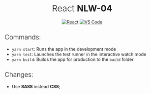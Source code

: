 <h1 align="center" style="font-weight: 300">React <strong>NLW-04</strong></h1>
<div align="center">
  <a href="#"><img src="https://img.shields.io/badge/react%20-%2320232a.svg?&style=for-the-badge&logo=react&logoColor=%2361DAFB" alt="React"/></a> <a href="#"><img src="https://img.shields.io/badge/Visual_Studio_Code-0078D4?style=for-the-badge&logo=visual%20studio%20code&logoColor=white" alt="VS Code" /></a>
</div>

<h2 style="font-weight:300">Commands:</h2>

- `yarn start`: Runs the app in the development mode
- `yarn test`: Launches the test runner in the interactive watch mode
- `yarn build`: Builds the app for production to the `build` folder

<h2 style="font-weight: 300">Changes:</h2>

- Use **SASS** instead **CSS**;
